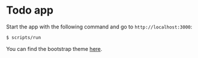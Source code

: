 Todo app
============

Start the app with the following command and go to `http://localhost:3000`:
```sh
$ scripts/run
```
You can find the bootstrap theme [here](https://github.com/kristopolous/BOOTSTRA.386).
